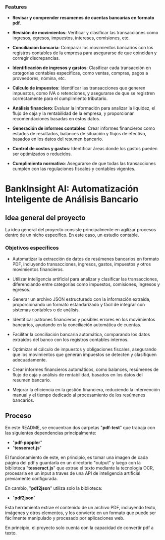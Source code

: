 ### Features

- **Revisar y comprender resumenes de cuentas bancarias en formato pdf**.

- **Revisión de movimientos**: Verificar y clasificar las transacciones como ingresos, egresos, impuestos, intereses, comisiones, etc.

- **Conciliación bancaria**: Comparar los movimientos bancarios con los registros contables de la empresa para asegurarse de que coincidan y corregir discrepancias.

- **Identificación de ingresos y gastos**: Clasificar cada transacción en categorías contables específicas, como ventas, compras, pagos a proveedores, nómina, etc.

- **Cálculo de impuestos**: Identificar las transacciones que generen impuestos, como IVA o retenciones, y asegurarse de que se registren correctamente para el cumplimiento tributario.

- **Análisis financiero**: Evaluar la información para analizar la liquidez, el flujo de caja y la rentabilidad de la empresa, y proporcionar recomendaciones basadas en estos datos.

- **Generación de informes contables**: Crear informes financieros como estados de resultados, balances de situación y flujos de efectivo, basados en los datos del resumen bancario.

- **Control de costos y gastos**: Identificar áreas donde los gastos pueden ser optimizados o reducidos.

- **Cumplimiento normativo**: Asegurarse de que todas las transacciones cumplen con las regulaciones fiscales y contables vigentes.

# BankInsight AI: Automatización Inteligente de Análisis Bancario


## Idea general del proyecto
La idea general del proyecto consiste principalmente en agilizar procesos dentro de un nicho específico. En este caso, un estudio contable.
### Objetivos específicos
- Automatizar la extracción de datos de resúmenes bancarios en formato PDF, incluyendo transacciones, ingresos, gastos, impuestos y otros movimientos financieros.

- Utilizar inteligencia artificial para analizar y clasificar las transacciones, diferenciando entre categorías como impuestos, comisiones, ingresos y egresos.

- Generar un archivo JSON estructurado con la información extraída, proporcionando un formato estandarizado y fácil de integrar con sistemas contables o de análisis.

- Identificar patrones financieros y posibles errores en los movimientos bancarios, ayudando en la conciliación automática de cuentas.

- Facilitar la conciliación bancaria automática, comparando los datos extraídos del banco con los registros contables internos.

- Optimizar el cálculo de impuestos y obligaciones fiscales, asegurando que los movimientos que generan impuestos se detecten y clasifiquen adecuadamente.

- Crear informes financieros automáticos, como balances, resúmenes de flujo de caja y análisis de rentabilidad, basados en los datos del resumen bancario.

- Mejorar la eficiencia en la gestión financiera, reduciendo la intervención manual y el tiempo dedicado al procesamiento de los resúmenes bancarios.

## Proceso
En este README, se encuentran dos carpetas "**pdf-test**" que trabaja con las siguientes dependencias principalmente: 
- "**pdf-poppler**"
-  "**tesseract.js**"

El funcionamiento de este, en principio, es tomar una imagen de cada página del pdf y guardarla en un directorio "output" y luego con la biblioteca "**tesseract.js**" que extrae el texto mediante la tecnologia OCR, procesarla en un input a traves de una API de inteligencia artificial previamente configurada.

En cambio, "**pdf2json**" utiliza solo la biblioteca:
- "**pdf2json**"

Esta herramienta extrae el contenido de un archivo PDF, incluyendo texto, imágenes y otros elementos, y los convierte en un formato que puede ser fácilmente manipulado y procesado por aplicaciones web.

En principio, el proyecto solo cuenta con la capacidad de convertir pdf a texto.
